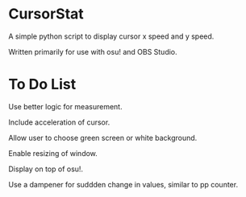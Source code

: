 # CursorStat
A simple python script to display cursor x speed and y speed.

Written primarily for use with osu! and OBS Studio.

# To Do List
Use better logic for measurement.

Include acceleration of cursor.

Allow user to choose green screen or white background.

Enable resizing of window.

Display on top of osu!.

Use a dampener for suddden change in values, similar to pp counter.
